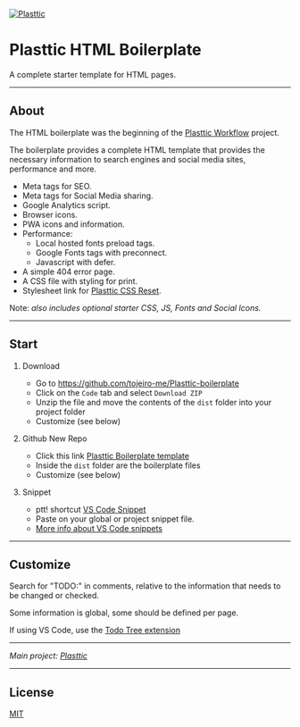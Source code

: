 [![Plasttic](https://plasttic.dev/repo-banner-1400w-boilerplate.png)](https://plasttic.dev)

# Plasttic HTML Boilerplate

A complete starter template for HTML pages.

---

## About

The HTML boilerplate was the beginning of the [Plasttic Workflow](https://github.com/tojeiro-me/Plasttic) project.

The boilerplate provides a complete HTML template that provides the necessary information to search engines and social media sites, performance and more.

- Meta tags for SEO.
- Meta tags for Social Media sharing.
- Google Analytics script.
- Browser icons.
- PWA icons and information.
- Performance:
  - Local hosted fonts preload tags.
  - Google Fonts tags with preconnect.
  - Javascript with defer.
- A simple 404 error page.
- A CSS file with styling for print.
- Stylesheet link for [Plasttic CSS Reset](https://github.com/tojeiro-me/Plasttic-reset).

Note: _also includes optional starter CSS, JS, Fonts and Social Icons._

---

## Start

1. Download

   - Go to https://github.com/tojeiro-me/Plasttic-boilerplate
   - Click on the `Code` tab and select `Download ZIP`
   - Unzip the file and move the contents of the `dist` folder into your project folder
   - Customize (see below)

2. Github New Repo

   - Click this link [Plasttic Boilerplate template](https://github.com/tojeiro-me/Plasttic-boilerplate/generate)
   - Inside the `dist` folder are the boilerplate files
   - Customize (see below)

3. Snippet

   - ptt! shortcut [VS Code Snippet](https://gist.github.com/tojeiro-me/5ca46d8dcb1cee46b4cda2737e47e6ef)
   - Paste on your global or project snippet file.
   - [More info about VS Code snippets](https://code.visualstudio.com/docs/editor/userdefinedsnippets#_create-your-own-snippets)

---

## Customize

Search for "TODO:" in comments, relative to the information that needs to be changed or checked.

Some information is global, some should be defined per page.

If using VS Code, use the [Todo Tree extension](https://marketplace.visualstudio.com/items?itemName=Gruntfuggly.todo-tree)

---

_Main project: [Plasttic](https://github.com/tojeiro-me/Plasttic)_

---

## License

[MIT](./LICENSE)
